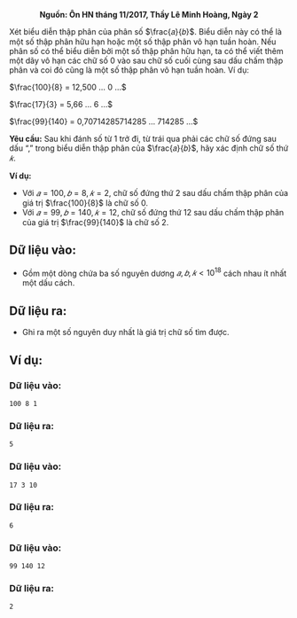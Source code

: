 **<center>Nguồn: Ôn HN tháng 11/2017, Thầy Lê Minh Hoàng, Ngày 2</center>**

Xét biểu diễn thập phân của phân số $\frac{𝑎}{𝑏}$. Biểu diễn này có thể là một số thập phân hữu hạn hoặc một số thập phân vô hạn tuần hoàn. Nếu phân số có thể biểu diễn bởi một số thập phân hữu hạn, ta có thể viết thêm một dãy vô hạn các chữ số $0$ vào sau chữ số cuối cùng sau dấu chấm thập phân và coi đó cũng là một số thập phân vô hạn tuần hoàn. Ví dụ:

$\frac{100}{8} = 12,500 … 0 …$

$\frac{17}{3} = 5,66 … 6 …$

$\frac{99}{140} = 0,70714285714285 … 714285 …$

**Yêu cầu:** Sau khi đánh số từ $1$ trở đi, từ trái qua phải các chữ số đứng sau dấu “,” trong biểu diễn thập phân của $\frac{𝑎}{𝑏}$, hãy xác định chữ số thứ $𝑘$.

**Ví dụ:**
- Với $𝑎 = 100, 𝑏 = 8, 𝑘 = 2$, chữ số đứng thứ $2$ sau dấu chấm thập phân của giá trị $\frac{100}{8}$ là chữ số $0$.
- Với $𝑎 = 99, 𝑏 = 140, 𝑘 = 12$, chữ số đứng thứ $12$ sau dấu chấm thập phân của giá trị $\frac{99}{140}$ là chữ số $2$.

## Dữ liệu vào:
- Gồm một dòng chứa ba số nguyên dương $𝑎, 𝑏, 𝑘 < 10^{18}$ cách nhau ít nhất một dấu cách.

## Dữ liệu ra:
- Ghi ra một số nguyên duy nhất là giá trị chữ số tìm được.

## Ví dụ:
### Dữ liệu vào:
```
100 8 1
```

### Dữ liệu ra:
```
5
```

### Dữ liệu vào:
```
17 3 10
```

### Dữ liệu ra:
```
6
```

### Dữ liệu vào:
```
99 140 12
```

### Dữ liệu ra:
```
2
```